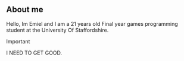 ## About me

Hello, Im Emiel and I am a 21 years old Final year games programming student at the University Of Staffordshire.


> [!IMPORTANT]
> I NEED TO GET GOOD.

<!--
<details>
<summary>My top languages</summary>

|Languages                                                                                  |
|-----:                                                                                        |
|<img src="Images/C-Plus-Plus.png" width = 50px /><img src="Images/C-Sharp.png" width = 50px/> <img src="Images/Python.png" width = 50px/>  |

</details>
-->
<!-- <img src="https://github-readme-stats.vercel.app/api/top-langs/?username=DoekEmiel"/> -->
<!--
**DoekEmiel/DoekEmiel** is a ✨ _special_ ✨ repository because its `README.md` (this file) appears on your GitHub profile.

Here are some ideas to get you started:

- 🔭 I’m currently working on ...
- 🌱 I’m currently learning ...
- 👯 I’m looking to collaborate on ...
- 🤔 I’m looking for help with ...
- 💬 Ask me about ...
- 📫 How to reach me: ...
- 😄 Pronouns: ...
- ⚡ Fun fact: ...
-->
<!-- <img src="https://github-readme-stats.vercel.app/api/top-langs/?username=voyager19878"/> -->
